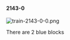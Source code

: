 #### 2143-0
![train-2143-0-0.png](https://github.com/lil-lab/nlvr/raw/master/nlvr/train/images/24/train-2143-0-0.png "train-2143-0-0.png")

There are 2 blue blocks